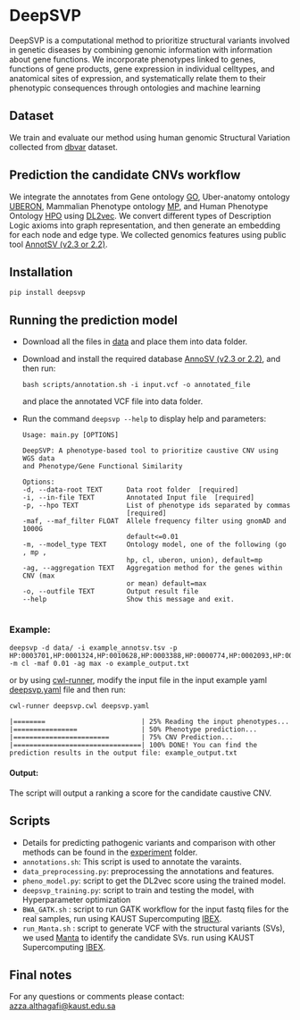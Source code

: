 # DeepSVP
DeepSVP is a computational method to prioritize structural variants involved in genetic diseases by combining genomic information with information about gene functions. We incorporate phenotypes linked to genes, functions
  of gene products, gene expression in individual celltypes, and
  anatomical sites of expression, and systematically relate them to
  their phenotypic consequences through ontologies and machine
  learning
                                                                  
## Dataset
We train and evaluate our method using human genomic Structural Variation collected from [dbvar](https://ftp.ncbi.nlm.nih.gov/pub/dbVar/data/Homo_sapiens/by_assembly/GRCh38/vcf/) dataset.

## Prediction the candidate CNVs workflow
We integrate the annotates from Gene ontology [GO](http://geneontology.org/docs/download-go-annotations/), Uber-anatomy ontology
 [UBERON](https://www.ebi.ac.uk/ols/ontologies/uberon), Mammalian Phenotype ontology [MP](http://www.informatics.jax.org/vocab/mp_ontology), and Human Phenotype Ontology [HPO](https://hpo.jax.org/app/download/annotation) using [DL2vec](https://github.com/bio-ontology-research-group/DL2Vec). We convert different types of Description Logic axioms into graph representation, and then generate an embedding for each node and edge type.
We collected genomics features using public tool [AnnotSV (v2.3 or 2.2)](https://lbgi.fr/AnnotSV/annotations). 


## Installation 
```
pip install deepsvp
```

## Running the prediction model 
- Download all the files in [data](https://bio2vec.cbrc.kaust.edu.sa/data/DeepSVP/) and place them into data folder.
- Download and install the required database [AnnoSV (v2.3 or 2.2)](https://lbgi.fr/AnnotSV/downloads), and then run:
    ```
    bash scripts/annotation.sh -i input.vcf -o annotated_file
    ```
    and place the annotated VCF file into data folder. 

- Run the command `deepsvp --help` to display help and parameters:
    ```
    Usage: main.py [OPTIONS]
      
    DeepSVP: A phenotype-based tool to prioritize caustive CNV using WGS data
    and Phenotype/Gene Functional Similarity
  
  	Options:
    -d, --data-root TEXT      Data root folder  [required]
    -i, --in-file TEXT        Annotated Input file  [required]
    -p, --hpo TEXT            List of phenotype ids separated by commas
                              [required]
    -maf, --maf_filter FLOAT  Allele frequency filter using gnomAD and 1000G
                              default<=0.01
    -m, --model_type TEXT     Ontology model, one of the following (go , mp ,
                              hp, cl, uberon, union), default=mp
    -ag, --aggregation TEXT   Aggregation method for the genes within CNV (max
                              or mean) default=max
    -o, --outfile TEXT        Output result file
    --help                    Show this message and exit.
        
    ```

### Example:

    deepsvp -d data/ -i example_annotsv.tsv -p HP:0003701,HP:0001324,HP:0010628,HP:0003388,HP:0000774,HP:0002093,HP:0000508,HP:0000218 -m cl -maf 0.01 -ag max -o example_output.txt

or by using [cwl-runner](https://github.com/common-workflow-language/cwltool), modify the input file in the input example yaml [deepsvp.yaml](https://github.com/bio-ontology-research-group/DeepSVP/blob/master/deepsvp.yaml) file and then run:

	cwl-runner deepsvp.cwl deepsvp.yaml 
    
 ```   
 |========                        | 25% Reading the input phenotypes...
 |================                | 50% Phenotype prediction... 
 |========================        | 75% CNV Prediction... 
 |================================| 100% DONE! You can find the prediction results in the output file: example_output.txt
```



#### Output:
The script will output a ranking a score for the candidate caustive CNV. 

## Scripts 
- Details for predicting pathogenic variants and comparison with other methods can be found in the [experiment](https://github.com/bio-ontology-research-group/DL2Vec/tree/master/Experiment) folder.
- ``annotations.sh``: This script is used to annotate the varaints.
- ``data_preprocessing.py``: preprocessing the annotations and features.
- ``pheno_model.py``: script to get the DL2vec score using the trained model.
- ``deepsvp_training.py``: script to train and testing the model, with Hyperparameter optimization
- ``BWA_GATK.sh`` : script to run GATK workflow for the input fastq files for the real samples, run using KAUST Supercomputing [IBEX](https://www.hpc.kaust.edu.sa/ibex).
- ``run_Manta.sh`` : script to generate VCF with the structural variants (SVs), we used [Manta](https://github.com/Illumina/manta) to identify the candidate SVs.  run using KAUST Supercomputing [IBEX](https://www.hpc.kaust.edu.sa/ibex).

## Final notes
For any questions or comments please contact: azza.althagafi@kaust.edu.sa
